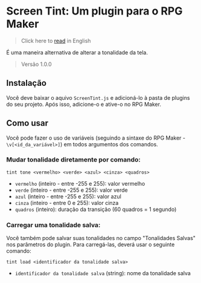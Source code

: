 # Screen Tint: Um plugin para o RPG Maker
> Click here to [read](https://github.com/caiofov/ScreenTint-RPGMaker-Plugin#readme) in English

É uma maneira alternativa de alterar a tonalidade da tela.

> Versão 1.0.0

## Instalação
Você deve baixar o aquivo `ScreenTint.js` e adicioná-lo à pasta de plugins do seu projeto. Após isso, adicione-o e ative-o no RPG Maker.

## Como usar
Você pode fazer o uso de variáveis (seguindo a sintaxe do RPG Maker - `\v[<id_da_variável>]`) em todos argumentos dos comandos.

### Mudar tonalidade diretamente por comando:

```
tint tone <vermelho> <verde> <azul> <cinza> <quadros>
```

- `vermelho` (inteiro - entre -255 e 255): valor vermelho
- `verde` (inteiro - entre -255 e 255): valor verde
- `azul` (inteiro - entre -255 e 255): valor azul
- `cinza` (inteiro - entre 0 e 255): valor cinza
- `quadros` (inteiro): duração da transição (60 quadros = 1 segundo)
 
 
### Carregar uma tonalidade salva:
Você também pode salvar suas tonalidades no campo "Tonalidades Salvas" nos parâmetros do plugin.
Para carregá-las, deverá usar o seguinte comando:

```
tint load <identificador da tonalidade salva>
```

- `identificador da tonalidade salva` (string): nome da tonalidade salva
